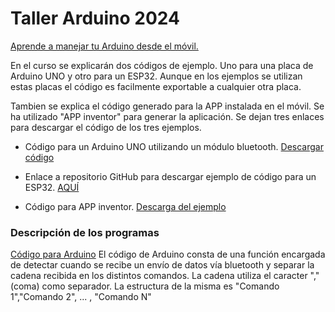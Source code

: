 # Taller Arduino 2024 
<ins>Aprende a manejar tu Arduino desde el móvil.</ins>

En el curso se explicarán dos códigos de ejemplo. Uno para una placa de Arduino UNO y otro para un ESP32. Aunque en los ejemplos se utilizan estas placas el código es facilmente exportable a cualquier otra placa.

Tambien se explica el código generado para la APP instalada en el móvil. Se ha utilizado "APP inventor" para generar la aplicación. Se dejan tres enlaces para descargar el código de los tres ejemplos.

- Código para un Arduino UNO utilizando un módulo bluetooth. [Descargar código](https://github.com/AsociacionMakerAlicante/Taller_Arduino_2024/raw/main/Ejemplos/Control_Movil.zip)

- Enlace a repositorio GitHub para descargar ejemplo de código para un ESP32. [AQUÍ](https://github.com/Ricardo1366/ESP32_ControlMovil)

- Código para APP inventor. [Descarga del ejemplo](https://github.com/AsociacionMakerAlicante/Taller_Arduino_2024/raw/main/Ejemplos/ControlMovil.aia)
  

### Descripción de los programas
<ins>Código para Arduino</ins>
El código de Arduino consta de una función encargada de detectar cuando se recibe un envío de datos vía bluetooth y separar la cadena recibida en los distintos comandos.
La cadena utiliza el caracter "," (coma) como separador. La estructura de la misma es "Comando 1","Comando 2", ... , "Comando N"
